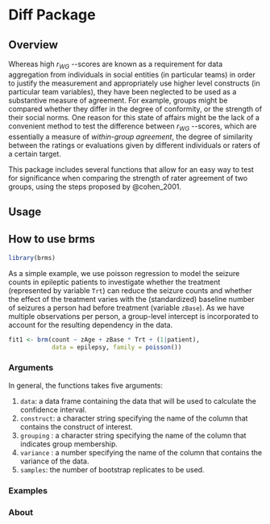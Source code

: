 # Diff Package

## Overview

Whereas high $r_{WG}$ --scores are known as a requirement for data aggregation from individuals in social entities (in particular teams) in order to justify the measurement and appropriately use higher level constructs (in particular team variables), they have been neglected to be used as a substantive measure of agreement. For example, groups might be compared whether they differ in the degree of conformity, or the strength of their social norms. One reason for this state of affairs might be the lack of a convenient method to test the difference between $r_{WG}$ --scores, which are essentially a measure of *within-group agreement*, the degree of similarity between the ratings or evaluations given by different individuals or raters of a certain target.

This package includes several functions that allow for an easy way to test for significance when comparing the strength of rater agreement of two groups, using the steps proposed by @cohen_2001.

## Usage

## How to use brms

``` r
library(brms)
```

As a simple example, we use poisson regression to model the seizure
counts in epileptic patients to investigate whether the treatment
(represented by variable `Trt`) can reduce the seizure counts and
whether the effect of the treatment varies with the (standardized)
baseline number of seizures a person had before treatment (variable
`zBase`). As we have multiple observations per person, a group-level
intercept is incorporated to account for the resulting dependency in the
data.

``` r
fit1 <- brm(count ~ zAge + zBase * Trt + (1|patient),
            data = epilepsy, family = poisson())
```

### Arguments

In general, the functions takes five arguments:

1.  `data`: a data frame containing the data that will be used to calculate the confidence interval.
2.  `construct`: a character string specifying the name of the column that contains the construct of interest.
3.  `grouping` : a character string specifying the name of the column that indicates group membership.
4.  `variance` : a number specifying the name of the column that contains the variance of the data.
5.  `samples`: the number of bootstrap replicates to be used.

### Examples

### About
